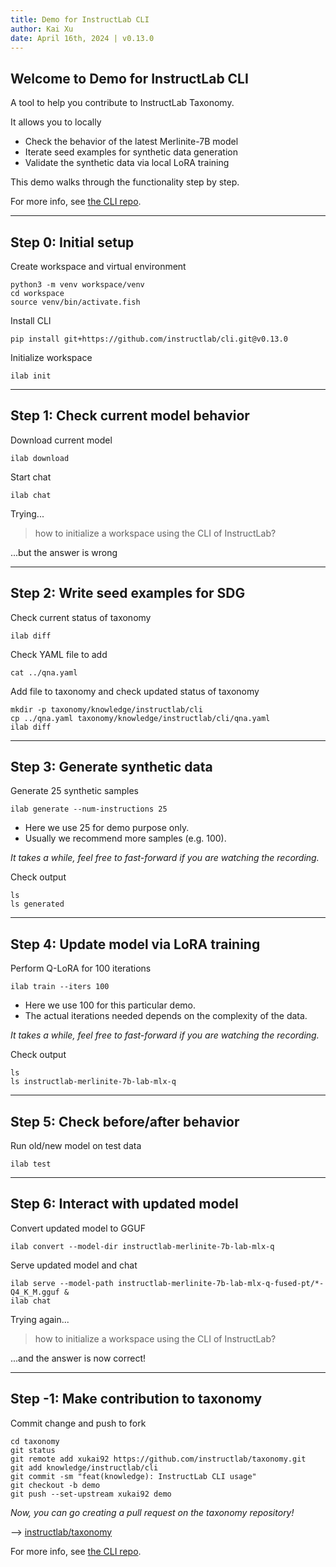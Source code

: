```yaml
---
title: Demo for InstructLab CLI
author: Kai Xu
date: April 16th, 2024 | v0.13.0
---
```


## Welcome to Demo for InstructLab CLI

A tool to help you contribute to InstructLab Taxonomy.
<!-- pause -->
It allows you to locally
<!-- pause -->
- Check the behavior of the latest Merlinite-7B model
- Iterate seed examples for synthetic data generation
- Validate the synthetic data via local LoRA training
<!-- pause -->
This demo walks through the functionality step by step.
<!-- pause -->
For more info, see [the CLI repo](https://github.com/instructlab/instructlab).

---

## Step 0: Initial setup

Create workspace and virtual environment

```fish
python3 -m venv workspace/venv
cd workspace
source venv/bin/activate.fish
```

<!-- pause -->
Install CLI

```fish
pip install git+https://github.com/instructlab/cli.git@v0.13.0
```

<!-- pause -->
Initialize workspace

```fish
ilab init
```

---

## Step 1: Check current model behavior

Download current model

```fish
ilab download
```

<!-- pause -->
Start chat

```fish
ilab chat
```

<!-- pause -->
Trying...
> how to initialize a workspace using the CLI of InstructLab?
<!-- pause -->
...but the answer is wrong

---

## Step 2: Write seed examples for SDG

Check current status of taxonomy

```fish
ilab diff
```

<!-- pause -->
Check YAML file to add

```fish
cat ../qna.yaml
```

<!-- pause -->
Add file to taxonomy and check updated status of taxonomy

```fish
mkdir -p taxonomy/knowledge/instructlab/cli
cp ../qna.yaml taxonomy/knowledge/instructlab/cli/qna.yaml
ilab diff
```

---

## Step 3: Generate synthetic data

Generate 25 synthetic samples

```fish
ilab generate --num-instructions 25
```

- Here we use 25 for demo purpose only.
- Usually we recommend more samples (e.g. 100).
<!-- pause -->
*It takes a while, feel free to fast-forward if you are watching the recording.*
<!-- pause -->
Check output

```fish
ls
ls generated
```

---

## Step 4: Update model via LoRA training

Perform Q-LoRA for 100 iterations

```fish
ilab train --iters 100
```

- Here we use 100 for this particular demo.
- The actual iterations needed depends on the complexity of the data.
<!-- pause -->
*It takes a while, feel free to fast-forward if you are watching the recording.*
<!-- pause -->
Check output

```fish
ls
ls instructlab-merlinite-7b-lab-mlx-q
```

---

## Step 5: Check before/after behavior

Run old/new model on test data

```fish
ilab test
```

---

## Step 6: Interact with updated model

Convert updated model to GGUF

```fish
ilab convert --model-dir instructlab-merlinite-7b-lab-mlx-q
```

<!-- pause -->
Serve updated model and chat

```fish
ilab serve --model-path instructlab-merlinite-7b-lab-mlx-q-fused-pt/*-Q4_K_M.gguf &
ilab chat
```

<!-- pause -->
Trying again...
> how to initialize a workspace using the CLI of InstructLab?

...and the answer is now correct!

---

## Step -1: Make contribution to taxonomy

Commit change and push to fork

```fish
cd taxonomy
git status
git remote add xukai92 https://github.com/instructlab/taxonomy.git
git add knowledge/instructlab/cli
git commit -sm "feat(knowledge): InstructLab CLI usage"
git checkout -b demo
git push --set-upstream xukai92 demo
```

<!-- pause -->
*Now, you can go creating a pull request on the taxonomy repository!*

--> [instructlab/taxonomy](https://github.com/instructlab/taxonomy)
<!-- pause -->
For more info, see [the CLI repo](https://github.com/instructlab/instuctlab).
